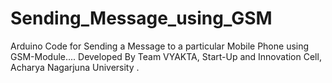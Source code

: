# Sending_Message_using_GSM

Arduino Code for Sending a Message to a particular Mobile Phone using GSM-Module....
Developed By Team VYAKTA,
Start-Up and Innovation Cell, Acharya Nagarjuna University  .
